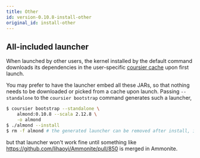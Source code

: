 ```yaml
---
title: Other
id: version-0.10.8-install-other
original_id: install-other
---
```


## All-included launcher

When launched by other users, the kernel installed by the default command
downloads its dependencies in the user-specific [coursier cache](https://get-coursier.io/docs/cache.html#location)
upon first launch.

You may prefer to have the launcher embed all these JARs,
so that nothing needs to be downloaded or picked from a cache upon launch. Passing
`--standalone` to the `coursier bootstrap` command generates such a launcher,

```bash
$ coursier bootstrap --standalone \
    almond:0.10.8 --scala 2.12.8 \
    -o almond
$ ./almond --install
$ rm -f almond # the generated launcher can be removed after install, it copied itself in the kernel installation directory
```

but that launcher won't work fine until something like https://github.com/lihaoyi/Ammonite/pull/850
is merged in Ammonite.

